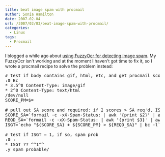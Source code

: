 ```yaml
---
title: beat image spam with procmail
author: Sonia Hamilton
date: 2007-02-04
url: /2007/02/03/beat-image-spam-with-procmail/
categories:
  - Linux
tags:
  - Procmail
---
```

I blogged a while ago about [using FuzzyOcr for detecting image spam][1]. My FuzzyOcr isn't working and at the moment I haven't got time to fix it, so I wrote a procmail recipe to solve the problem instead:

<!--more-->

<pre># test if body contains gif, html, etc, and get procmail score
:0 Bc
* 3.5^0 Content-Type: image/gif
* 2^0 Content-Type: text/html
/dev/null
SCORE_PM=$=

# pull out SA score and required; if 2 scores &gt; SA req'd, ISGT = 1 (true)
SCORE_SA=`formail -c -xX-Spam-Status: | awk '{print $2}' | awk -F= '{print $2}'`
REQD_SA=`formail -c -xX-Spam-Status: | awk '{print $3}' | awk -F= '{print $2}'`
ISGT=`echo "${SCORE_SA} + ${SCORE_PM} &gt; ${REQD_SA}" | bc -l`

# test if ISGT = 1, if so, spam prob
:0 :
* ISGT ?? ^^1^^
.y_spam_probable/</pre>

 [1]: http://blog2.snowfrog.net/?q=node/417
